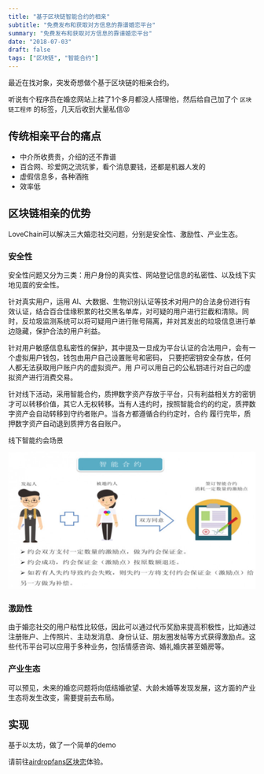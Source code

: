 ```yaml
---
title: "基于区块链智能合约的相亲"
subtitle: "免费发布和获取对方信息的靠谱婚恋平台"
summary: "免费发布和获取对方信息的靠谱婚恋平台"
date: "2018-07-03"
draft: false
tags: ["区块链", "智能合约"]
---
```


最近在找对象，突发奇想做个基于区块链的相亲合约。

听说有个程序员在婚恋网站上挂了1个多月都没人搭理他，然后给自己加了个 `区块链工程师` 的标签，几天后收到大量私信😝


## 传统相亲平台的痛点
- 中介所收费贵，介绍的还不靠谱
- 百合网、珍爱网之流坑爹，看个消息要钱，还都是机器人发的
- 虚假信息多，各种酒拖
- 效率低

## 区块链相亲的优势

LoveChain可以解决三大婚恋社交问题，分别是安全性、激励性、产业生态。

### 安全性

安全性问题又分为三类：用户身份的真实性、网站登记信息的私密性、以及线下实地见面的安全性。

针对真实用户，运用 AI、大数据、生物识别认证等技术对用户的合法身份进行有效认证，结合百合佳缘积累的社交黑名单库，对可疑的用户进行拦截和清除。同时，反垃圾监测系统可以将可疑用户进行账号隔离，并对其发出的垃圾信息进行单边隐藏，保护合法的用户利益。

针对用户敏感信息私密性的保护，其中提及一旦成为平台认证的合法用户，会有一个虚拟用户钱包，钱包由用户自己设置账号和密码， 只要把密钥安全存放，任何人都无法获取用户账户内的虚拟资产。用 户可以用自己的公私钥进行对自己的虚拟资产进行消费交易。

针对线下活动，采用智能合约，质押数字资产存放于平台，只有利益相关方的密钥才可以转移价值，其它人无权转移。当有人违约时，按照智能合约的约定，质押数字资产会自动转移到守约者账户。当各方都遵循合约约定时，合约 履行完毕，质押数字资产自动退到质押方各自账户。


线下智能约会场景

![con-love-1](images/con-love-1.png)

### 激励性

由于婚恋社交的用户粘性比较低，因此可以通过代币奖励来提高积极性，比如通过注册账户、上传照片、主动发消息、身份认证、朋友圈发帖等方式获得激励点。这些代币平台可以应用于多种业务，包括情感咨询、婚礼婚庆甚至婚房等。

### 产业生态

可以预见，未来的婚恋问题将向低结婚欲望、大龄未婚等发现发展，这方面的产业生态将发生改变，需要提前去布局。

## 实现

基于以太坊，做了一个简单的demo

请前往[airdropfans区块恋](http://airdropfans.com/love)体验。
